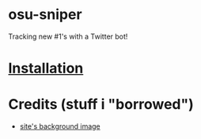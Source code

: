 # osu-sniper

Tracking new #1's with a Twitter bot!
# [Installation](/installation.md)

# Credits (stuff i "borrowed")
- [site's background image](https://github.com/ppy/osu-resources/blob/master/osu.Game.Resources/Textures/Backgrounds/bg1.jpg)
